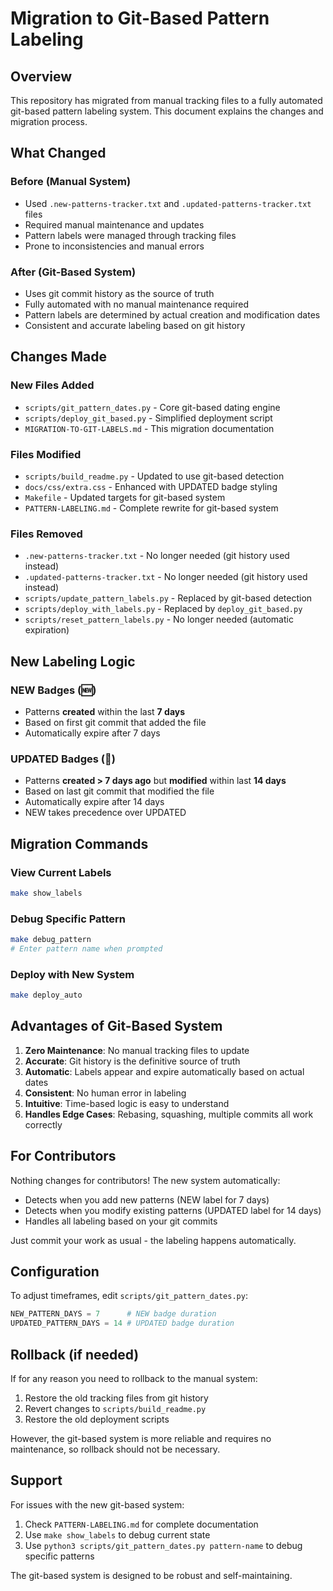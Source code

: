 # Migration to Git-Based Pattern Labeling

## Overview

This repository has migrated from manual tracking files to a fully automated git-based pattern labeling system. This document explains the changes and migration process.

## What Changed

### Before (Manual System)
- Used `.new-patterns-tracker.txt` and `.updated-patterns-tracker.txt` files
- Required manual maintenance and updates
- Pattern labels were managed through tracking files
- Prone to inconsistencies and manual errors

### After (Git-Based System)
- Uses git commit history as the source of truth
- Fully automated with no manual maintenance required
- Pattern labels are determined by actual creation and modification dates
- Consistent and accurate labeling based on git history

## Changes Made

### New Files Added
- `scripts/git_pattern_dates.py` - Core git-based dating engine
- `scripts/deploy_git_based.py` - Simplified deployment script
- `MIGRATION-TO-GIT-LABELS.md` - This migration documentation

### Files Modified
- `scripts/build_readme.py` - Updated to use git-based detection
- `docs/css/extra.css` - Enhanced with UPDATED badge styling
- `Makefile` - Updated targets for git-based system
- `PATTERN-LABELING.md` - Complete rewrite for git-based system

### Files Removed
- `.new-patterns-tracker.txt` - No longer needed (git history used instead)
- `.updated-patterns-tracker.txt` - No longer needed (git history used instead)
- `scripts/update_pattern_labels.py` - Replaced by git-based detection
- `scripts/deploy_with_labels.py` - Replaced by `deploy_git_based.py`
- `scripts/reset_pattern_labels.py` - No longer needed (automatic expiration)

## New Labeling Logic

### NEW Badges (🆕)
- Patterns **created** within the last **7 days**
- Based on first git commit that added the file
- Automatically expire after 7 days

### UPDATED Badges (🔄)
- Patterns **created > 7 days ago** but **modified** within last **14 days**
- Based on last git commit that modified the file
- Automatically expire after 14 days
- NEW takes precedence over UPDATED

## Migration Commands

### View Current Labels
```bash
make show_labels
```

### Debug Specific Pattern
```bash
make debug_pattern
# Enter pattern name when prompted
```

### Deploy with New System
```bash
make deploy_auto
```

## Advantages of Git-Based System

1. **Zero Maintenance**: No manual tracking files to update
2. **Accurate**: Git history is the definitive source of truth
3. **Automatic**: Labels appear and expire automatically based on actual dates
4. **Consistent**: No human error in labeling
5. **Intuitive**: Time-based logic is easy to understand
6. **Handles Edge Cases**: Rebasing, squashing, multiple commits all work correctly

## For Contributors

Nothing changes for contributors! The new system automatically:
- Detects when you add new patterns (NEW label for 7 days)
- Detects when you modify existing patterns (UPDATED label for 14 days)
- Handles all labeling based on your git commits

Just commit your work as usual - the labeling happens automatically.

## Configuration

To adjust timeframes, edit `scripts/git_pattern_dates.py`:

```python
NEW_PATTERN_DAYS = 7      # NEW badge duration
UPDATED_PATTERN_DAYS = 14 # UPDATED badge duration
```

## Rollback (if needed)

If for any reason you need to rollback to the manual system:

1. Restore the old tracking files from git history
2. Revert changes to `scripts/build_readme.py` 
3. Restore the old deployment scripts

However, the git-based system is more reliable and requires no maintenance, so rollback should not be necessary.

## Support

For issues with the new git-based system:

1. Check `PATTERN-LABELING.md` for complete documentation
2. Use `make show_labels` to debug current state
3. Use `python3 scripts/git_pattern_dates.py pattern-name` to debug specific patterns

The git-based system is designed to be robust and self-maintaining.
